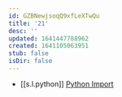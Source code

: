```yaml
---
id: GZBNewjsoqQ9xfLeXTwQu
title: '21'
desc: ''
updated: 1641447788962
created: 1641105063951
stub: false
isDir: false
---
```


-  [[s.l.python]] [Python Import](https://realpython.com/python-import/)
